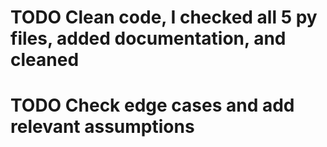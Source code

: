 # TODO Clean code, I checked all 5 py files, added documentation, and cleaned 
# TODO Check edge cases and add relevant assumptions
